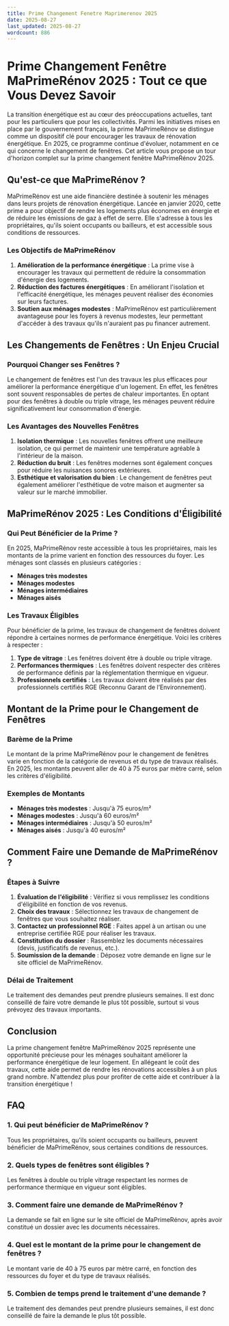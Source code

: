 ```yaml
---
title: Prime Changement Fenetre Maprimerenov 2025
date: 2025-08-27
last_updated: 2025-08-27
wordcount: 886
---
```


# Prime Changement Fenêtre MaPrimeRénov 2025 : Tout ce que Vous Devez Savoir

La transition énergétique est au cœur des préoccupations actuelles, tant pour les particuliers que pour les collectivités. Parmi les initiatives mises en place par le gouvernement français, la prime MaPrimeRénov se distingue comme un dispositif clé pour encourager les travaux de rénovation énergétique. En 2025, ce programme continue d'évoluer, notamment en ce qui concerne le changement de fenêtres. Cet article vous propose un tour d'horizon complet sur la prime changement fenêtre MaPrimeRénov 2025.

## Qu'est-ce que MaPrimeRénov ?

MaPrimeRénov est une aide financière destinée à soutenir les ménages dans leurs projets de rénovation énergétique. Lancée en janvier 2020, cette prime a pour objectif de rendre les logements plus économes en énergie et de réduire les émissions de gaz à effet de serre. Elle s'adresse à tous les propriétaires, qu'ils soient occupants ou bailleurs, et est accessible sous conditions de ressources.

### Les Objectifs de MaPrimeRénov

1. **Amélioration de la performance énergétique** : La prime vise à encourager les travaux qui permettent de réduire la consommation d'énergie des logements.
2. **Réduction des factures énergétiques** : En améliorant l'isolation et l'efficacité énergétique, les ménages peuvent réaliser des économies sur leurs factures.
3. **Soutien aux ménages modestes** : MaPrimeRénov est particulièrement avantageuse pour les foyers à revenus modestes, leur permettant d'accéder à des travaux qu'ils n'auraient pas pu financer autrement.

## Les Changements de Fenêtres : Un Enjeu Crucial

### Pourquoi Changer ses Fenêtres ?

Le changement de fenêtres est l'un des travaux les plus efficaces pour améliorer la performance énergétique d'un logement. En effet, les fenêtres sont souvent responsables de pertes de chaleur importantes. En optant pour des fenêtres à double ou triple vitrage, les ménages peuvent réduire significativement leur consommation d'énergie.

### Les Avantages des Nouvelles Fenêtres

1. **Isolation thermique** : Les nouvelles fenêtres offrent une meilleure isolation, ce qui permet de maintenir une température agréable à l'intérieur de la maison.
2. **Réduction du bruit** : Les fenêtres modernes sont également conçues pour réduire les nuisances sonores extérieures.
3. **Esthétique et valorisation du bien** : Le changement de fenêtres peut également améliorer l'esthétique de votre maison et augmenter sa valeur sur le marché immobilier.

## MaPrimeRénov 2025 : Les Conditions d'Éligibilité

### Qui Peut Bénéficier de la Prime ?

En 2025, MaPrimeRénov reste accessible à tous les propriétaires, mais les montants de la prime varient en fonction des ressources du foyer. Les ménages sont classés en plusieurs catégories :

- **Ménages très modestes**
- **Ménages modestes**
- **Ménages intermédiaires**
- **Ménages aisés**

### Les Travaux Éligibles

Pour bénéficier de la prime, les travaux de changement de fenêtres doivent répondre à certaines normes de performance énergétique. Voici les critères à respecter :

1. **Type de vitrage** : Les fenêtres doivent être à double ou triple vitrage.
2. **Performances thermiques** : Les fenêtres doivent respecter des critères de performance définis par la réglementation thermique en vigueur.
3. **Professionnels certifiés** : Les travaux doivent être réalisés par des professionnels certifiés RGE (Reconnu Garant de l’Environnement).

## Montant de la Prime pour le Changement de Fenêtres

### Barème de la Prime

Le montant de la prime MaPrimeRénov pour le changement de fenêtres varie en fonction de la catégorie de revenus et du type de travaux réalisés. En 2025, les montants peuvent aller de 40 à 75 euros par mètre carré, selon les critères d'éligibilité.

### Exemples de Montants

- **Ménages très modestes** : Jusqu'à 75 euros/m²
- **Ménages modestes** : Jusqu'à 60 euros/m²
- **Ménages intermédiaires** : Jusqu'à 50 euros/m²
- **Ménages aisés** : Jusqu'à 40 euros/m²

## Comment Faire une Demande de MaPrimeRénov ?

### Étapes à Suivre

1. **Évaluation de l'éligibilité** : Vérifiez si vous remplissez les conditions d'éligibilité en fonction de vos revenus.
2. **Choix des travaux** : Sélectionnez les travaux de changement de fenêtres que vous souhaitez réaliser.
3. **Contactez un professionnel RGE** : Faites appel à un artisan ou une entreprise certifiée RGE pour réaliser les travaux.
4. **Constitution du dossier** : Rassemblez les documents nécessaires (devis, justificatifs de revenus, etc.).
5. **Soumission de la demande** : Déposez votre demande en ligne sur le site officiel de MaPrimeRénov.

### Délai de Traitement

Le traitement des demandes peut prendre plusieurs semaines. Il est donc conseillé de faire votre demande le plus tôt possible, surtout si vous prévoyez des travaux importants.

## Conclusion

La prime changement fenêtre MaPrimeRénov 2025 représente une opportunité précieuse pour les ménages souhaitant améliorer la performance énergétique de leur logement. En allégeant le coût des travaux, cette aide permet de rendre les rénovations accessibles à un plus grand nombre. N'attendez plus pour profiter de cette aide et contribuer à la transition énergétique !

## FAQ

### 1. Qui peut bénéficier de MaPrimeRénov ?

Tous les propriétaires, qu'ils soient occupants ou bailleurs, peuvent bénéficier de MaPrimeRénov, sous certaines conditions de ressources.

### 2. Quels types de fenêtres sont éligibles ?

Les fenêtres à double ou triple vitrage respectant les normes de performance thermique en vigueur sont éligibles.

### 3. Comment faire une demande de MaPrimeRénov ?

La demande se fait en ligne sur le site officiel de MaPrimeRénov, après avoir constitué un dossier avec les documents nécessaires.

### 4. Quel est le montant de la prime pour le changement de fenêtres ?

Le montant varie de 40 à 75 euros par mètre carré, en fonction des ressources du foyer et du type de travaux réalisés.

### 5. Combien de temps prend le traitement d'une demande ?

Le traitement des demandes peut prendre plusieurs semaines, il est donc conseillé de faire la demande le plus tôt possible.